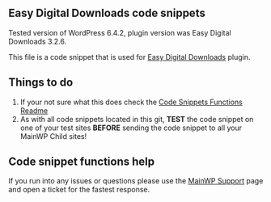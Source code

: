 ## Easy Digital Downloads code snippets

Tested version of WordPress 6.4.2, plugin version was Easy Digital Downloads 3.2.6.

This file is a code snippet that is used for [Easy Digital Downloads](https://wordpress.org/plugins/easy-digital-downloads/) plugin. 

## Things to do

1. If your not sure what this does check the [Code Snippets Functions Readme](https://github.com/mainwp/Code-Snippets-Functions/blob/master/README.md)
2. As with all code snippets located in this git, **TEST** the code snippet on one of your test sites **BEFORE** sending the code snippet to all your MainWP Child sites!

## Code snippet functions help

If you run into any issues or questions please use the [MainWP Support](https://mainwp.com/support/) page and open a ticket for the fastest response.
